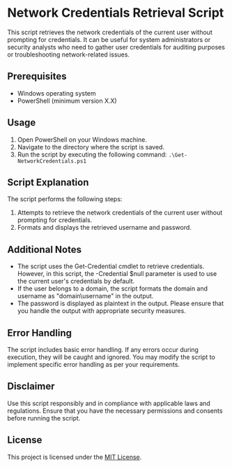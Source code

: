 # Network Credentials Retrieval Script

This script retrieves the network credentials of the current user without prompting for credentials. It can be useful for system administrators or security analysts who need to gather user credentials for auditing purposes or troubleshooting network-related issues.

## Prerequisites

- Windows operating system
- PowerShell (minimum version X.X)

## Usage

1. Open PowerShell on your Windows machine.
2. Navigate to the directory where the script is saved.
3. Run the script by executing the following command:
  `.\Get-NetworkCredentials.ps1`

## Script Explanation

The script performs the following steps:

1. Attempts to retrieve the network credentials of the current user without prompting for credentials.
2. Formats and displays the retrieved username and password.

## Additional Notes

- The script uses the Get-Credential cmdlet to retrieve credentials. However, in this script, the -Credential $null parameter is used to use the current user's credentials by default.
- If the user belongs to a domain, the script formats the domain and username as "domain\username" in the output.
- The password is displayed as plaintext in the output. Please ensure that you handle the output with appropriate security measures.

## Error Handling

The script includes basic error handling. If any errors occur during execution, they will be caught and ignored. You may modify the script to implement specific error handling as per your requirements.

## Disclaimer

Use this script responsibly and in compliance with applicable laws and regulations. Ensure that you have the necessary permissions and consents before running the script.

## License

This project is licensed under the [MIT License](LICENSE).
